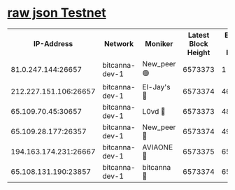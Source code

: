 [raw json Testnet](https://rpc-check.bcat.stavr.tech/bcat/rpc-bcat-result.json)
=


<table><tr><th>IP-Address</th><th>Network</th><th>Moniker</th><th>Latest Block Height</th><th>Earliest Block Height</th><th>Catching Up</th><th>Tx Index</th><th>Voting Power</th><th>Scan Time</th></tr><tr><td>81.0.247.144:26657</td><td>bitcanna-dev-1</td><td>New_peer 🟢</td><td>6573373</td><td>1</td><td>False</td><td>on</td><td>0</td><td>2024-02-23T14:24:08.095065433UTC</td></tr><tr><td>212.227.151.106:26657</td><td>bitcanna-dev-1</td><td>El-Jay's 🔴</td><td>6573374</td><td>4670391</td><td>False</td><td>on</td><td>2218164</td><td>2024-02-23T14:24:14.903165931UTC</td></tr><tr><td>65.109.70.45:30657</td><td>bitcanna-dev-1</td><td>L0vd 🔴</td><td>6573373</td><td>4828155</td><td>False</td><td>on</td><td>307920</td><td>2024-02-23T14:24:08.486521787UTC</td></tr><tr><td>65.109.28.177:26357</td><td>bitcanna-dev-1</td><td>New_peer 🔴</td><td>6573374</td><td>4952911</td><td>False</td><td>on</td><td>2237067</td><td>2024-02-23T14:24:15.267365147UTC</td></tr><tr><td>194.163.174.231:26667</td><td>bitcanna-dev-1</td><td>AVIAONE 🔴</td><td>6573375</td><td>6563621</td><td>False</td><td>on</td><td>1949865</td><td>2024-02-23T14:24:24.220564961UTC</td></tr><tr><td>65.108.131.190:23857</td><td>bitcanna-dev-1</td><td>bitcanna 🔴</td><td>6573374</td><td>6569374</td><td>False</td><td>off</td><td>378446</td><td>2024-02-23T14:24:15.594147638UTC</td></tr></table>